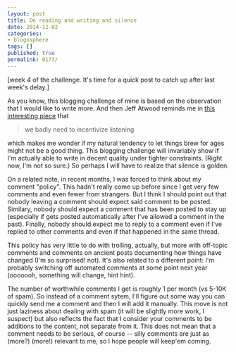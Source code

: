 ```yaml
---
layout: post
title: On reading and writing and silence
date: 2014-12-02
categories:
- blogosphere
tags: []
published: true
permalink: 0173/
---
```


[week 4 of the challenge. It's time for a quick post to catch up after last week's delay.]

As you know, this blogging challenge of mine is based on the observation that I would like to write more. And then Jeff Atwood reminds me in [this interesting piece](http://blog.codinghorror.com/because-reading-is-fundamental-2/) that

> we badly need to incentivize listening

which makes me wonder if my natural tendency to let things brew for ages might not be a good thing. This blogging challenge will invariably show if I'm actually able to write in decent quality under tighter constraints. (Right now, I'm not so sure.) So perhaps I will have to realize that silence is golden.

On a related note, in recent months, I was forced to think about my comment "policy". This hadn't really come up before since I get very few comments and even fewer from strangers. But I think I should point out that nobody leaving a comment should expect said comment to be posted. Similary, nobody should expect a comment that has been posted to stay up (especially if gets posted automatically after I've allowed a comment in the past). Finally, nobody should expect me to reply to a comment even if I've replied to other comments and even if that happened in the same thread.

This policy has very little to do with trolling, actually, but more with off-topic comments and comments on ancient posts documenting how things have changed (I'm so surprised! not). It's also related to a different point: I'm probably switching off automated comments at some point next year (ooooooh, something will change, hint hint).

The number of worthwhile comments I get is roughly 1 per month (vs 5-10K of spam). So instead of a comment sytem, I'll figure out some way you can quickly send me a comment and then I will add it manually. This move is not just laziness about dealing with spam (it will be slightly more work, I suspect) but also reflects the fact that I consider your comments to be additions to the content, not separate from it. This does not mean that a comment needs to be serious, of course -- silly comments are just as (more?) (more!) relevant to me, so I hope people will keep'em coming.
